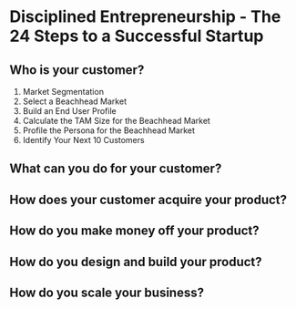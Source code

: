 # Disciplined Entrepreneurship - The 24 Steps to a Successful Startup

## Who is your customer?

1. Market Segmentation
2. Select a Beachhead Market
3. Build an End User Profile
4. Calculate the TAM Size for the Beachhead Market
5. Profile the Persona for the Beachhead Market
6. Identify Your Next 10 Customers

## What can you do for your customer?

## How does your customer acquire your product?

## How do you make money off your product?

## How do you design and build your product?

## How do you scale your business?
